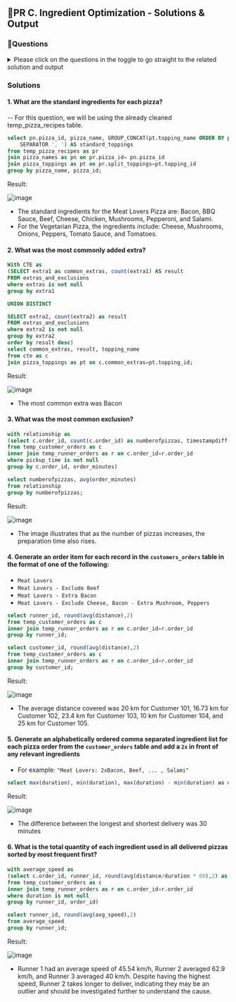 ## 🍕PR C. Ingredient Optimization - Solutions & Output

### 🍕Questions 

<details>

<summary>Please click on the questions in the toggle to go straight to the related solution and output </summary>

1. What are the standard ingredients for each pizza?
2. What was the most commonly added extra?
3. What was the most common exclusion?
4. Generate an order item for each record in the `customers_orders` table in the format of one of the following:
   - `Meat Lovers`
   - `Meat Lovers - Exclude Beef`
   - `Meat Lovers - Extra Bacon`
   - `Meat Lovers - Exclude Cheese, Bacon - Extra Mushroom, Peppers`
5. Generate an alphabetically ordered comma separated ingredient list for each pizza order from the `customer_orders` table and add a `2x` in front of any relevant ingredients
  - For example: `"Meat Lovers: 2xBacon, Beef, ... , Salami"`
6. What is the total quantity of each ingredient used in all delivered pizzas sorted by most frequent first?

</details>

### Solutions 

#### 1. What are the standard ingredients for each pizza?
-- For this question, we will be using the already cleaned temp_pizza_recipes table.

```sql
select pn.pizza_id, pizza_name, GROUP_CONCAT(pt.topping_name ORDER BY pt.topping_name 
	SEPARATOR ', ') AS standard_toppings
from temp_pizza_recipes as pr
join pizza_names as pn on pr.pizza_id= pn.pizza_id
join pizza_toppings as pt on pr.split_toppings=pt.topping_id
group by pizza_name, pizza_id;
```
Result: 

![image](https://github.com/user-attachments/assets/22d5f354-86cd-4d84-894a-90afdfe05a78)

- The standard ingredients for the Meat Lovers Pizza are: Bacon, BBQ Sauce, Beef, Cheese, Chicken, Mushrooms, Pepperoni, and Salami.
- For the Vegetarian Pizza, the ingredients include: Cheese, Mushrooms, Onions, Peppers, Tomato Sauce, and Tomatoes.

#### 2. What was the most commonly added extra?

```sql
With CTE as 
(SELECT extra1 as common_extras, count(extra1) AS result
FROM extras_and_exclusions
where extras is not null 
group by extra1

UNION DISTINCT

SELECT extra2, count(extra2) as result
FROM extras_and_exclusions
where extra2 is not null
group by extra2 
order by result desc)
select common_extras, result, topping_name
from cte as c 
join pizza_toppings as pt on c.common_extras=pt.topping_id;
```
Result: 

![image](https://github.com/user-attachments/assets/dada893a-2c6c-444c-a905-a7c60850923c)

- The most common extra was Bacon

#### 3. What was the most common exclusion?
```sql
with relationship as 
(select c.order_id, count(c.order_id) as numberofpizzas, timestampdiff(minute, ordertime, pickup_time) as order_minutes
from temp_customer_orders as c 
inner join temp_runner_orders as r on c.order_id=r.order_id
where pickup_time is not null
group by c.order_id, order_minutes)

select numberofpizzas, avg(order_minutes)
from relationship
group by numberofpizzas;

```
Result:

![image](https://github.com/user-attachments/assets/ec449ec3-fcfd-4481-bdd6-f9681182208c)

- The image illustrates that as the number of pizzas increases, the preparation time also rises.

#### 4. Generate an order item for each record in the `customers_orders` table in the format of one of the following:
   - `Meat Lovers`
   - `Meat Lovers - Exclude Beef`
   - `Meat Lovers - Extra Bacon`
   - `Meat Lovers - Exclude Cheese, Bacon - Extra Mushroom, Peppers`

```sql
select runner_id, round(avg(distance),2)
from temp_customer_orders as c 
inner join temp_runner_orders as r on c.order_id=r.order_id
group by runner_id;

select customer_id, round(avg(distance),2)
from temp_customer_orders as c 
inner join temp_runner_orders as r on c.order_id=r.order_id
group by customer_id;
```

Result: 

![image](https://github.com/user-attachments/assets/4ea1c259-2c5d-4b18-ad05-9125f7f33763)

- The average distance covered was 20 km for Customer 101, 16.73 km for Customer 102, 23.4 km for Customer 103, 10 km for Customer 104, and 25 km for Customer 105.
  
#### 5. Generate an alphabetically ordered comma separated ingredient list for each pizza order from the `customer_orders` table and add a `2x` in front of any relevant ingredients
  - For example: `"Meat Lovers: 2xBacon, Beef, ... , Salami"`
    
```sql
select max(duration), min(duration), max(duration) - min(duration) as difference from temp_runner_orders;
```
Result: 

![image](https://github.com/user-attachments/assets/360ed4d9-b60a-48c0-ab13-c9c852e0abcb)

- The difference between the longest and shortest delivery was 30 minutes
  
#### 6. What is the total quantity of each ingredient used in all delivered pizzas sorted by most frequent first?

```sql
with average_speed as 
(select c.order_id, runner_id, round(avg(distance/duration * 60),2) as avg_speed
from temp_customer_orders as c 
inner join temp_runner_orders as r on c.order_id=r.order_id
where duration is not null 
group by runner_id, order_id) 

select runner_id, round(avg(avg_speed),2)
from average_speed
group by runner_id; 
```
Result: 

![image](https://github.com/user-attachments/assets/045cf2c0-c968-4b0c-a6de-ff2158337b6f)

- Runner 1 had an average speed of 45.54 km/h, Runner 2 averaged 62.9 km/h, and Runner 3 averaged 40 km/h. Despite having the highest speed, Runner 2 takes longer to deliver, indicating they may be an outlier and should be investigated further to understand the cause.
 
